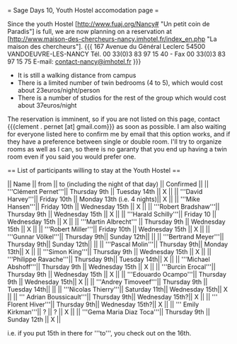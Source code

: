 = Sage Days 10, Youth Hostel accomodation page =

Since the youth Hostel [http://www.fuaj.org/Nancy# "Un petit coin de Paradis"] is full, we are now planning on a reservation at [http://www.maison-des-chercheurs-nancy.imhotel.fr/index_en.php "La maison des chercheurs"].
{{{
167 Avenue du Général Leclerc
54500 VANDOEUVRE-LES-NANCY
Tél. 00 33(0)3 83 97 15 40 - 
Fax 00 33(0)3 83 97 15 75
E-mail: contact-nancy@imhotel.fr
}}}

 * It is still a walking distance from campus
 * There is a limited number of twin bedrooms (4 to 5), which would cost about 23euros/night/person
 * There is a number of studios for the rest of the group which would cost about 37euros/night

The reservation is imminent, so if you are not listed on this page, contact {{{clement . pernet [at] gmail.com}}} as soon as possible.
I am also waiting for everyone listed here to confirm me by email that this option works, and if they have a preference between single or double room. 
I'll try to organize rooms as well as I can, so there is no garanty that you end up having a twin room even if you said you would prefer one.


== List of participants willing to stay at the Youth Hostel ==

|| Name                 || from       || to (including the night of that day) || Confirmed ||
|| '''Clément Pernet'''||  Thursday 9th || Tuesday 14th || X ||
|| '''David Harvey'''|| Friday 10th || Monday 13th (i.e. 4 nights)|| X ||
|| '''Mike Hansen'''|| Friday 10th || Wednesday 15th || X ||
|| '''Robert Bradshaw'''|| Thursday 9th || Wednesday 15th || X ||
|| '''Harald Schilly'''|| Friday 10 || Wednesday 15th || X ||
|| '''Martin Albrecht''' || Thursday 9th || Wednesday 15th || X ||
|| '''Robert Miller'''|| Friday 10th || Wednesday 15th || X ||
|| '''Gunnar Völkel'''|| Thursday 9th|| Sunday 12th|| ||
|| '''Bertrand Meyer'''|| Thursday 9th|| Sunday 12th|| ||
|| '''Pascal Molin'''|| Thursday 9th|| Monday 13th|| X ||
|| '''Simon King'''||  Thursday 9th || Wednesday 15th || X ||
|| '''Philippe Ravache'''|| Thursday 9th|| Tuesday 14th|| X ||
|| '''Michael Abshoff'''||  Thursday 9th || Wednesday 15th || X ||
|| '''Burcin Erocal'''||  Thursday 9th || Wednesday 15th || X ||
|| '''Edouardo Ocampo'''|| Thursday 9th || Wednesday 15th|| X ||
|| '''Andrey Timoveef'''|| Thursday 9th || Tuesday 14th|| ||
|| '''Nicolas Thierry'''|| Saturday 11th|| Wednesday 15th|| X ||
|| ''' Adrian Boussicault'''|| Thursday 9th|| Wednesday 15th?|| X ||
|| ''' Florent Hiver'''|| Thursday 9th|| Wednesday 15th?|| X ||
|| ''' Emily Kirkman'''|| ? || ? || X ||
|| '''Gema Maria Diaz Toca'''|| Thursday 9th || Sunday 12th || X ||

i.e. if you put 15th in there for '''to''', you check out on the 16th.
